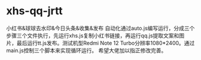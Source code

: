 # xhs-qq-jrtt
小红书&amp;球球去水印&amp;今日头条&amp;收集&amp;发布
自动化通过auto.js编写运行，分成三个步骤三个文件执行，先运行xhs.js复制小红书链接，再运行qq.js提取文案和图片，最后运行tt.js发布。测试机型Redmi Note 12 Turbo分辨率1080*2400。通过main.js控制三个脚本来实现循环运行。
希望大佬加以指正修改完善。
